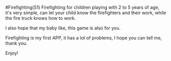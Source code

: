#Firefighting(S1)
Firefighting for children playing with 2 to 5 years of age, it's very simple, can let your child know the firefighters and their work, while the fire truck knows how to work.

I also hope that my baby like, this game is also for you.

Firefighting is my first APP, it has a lot of problems, I hope you can tell me, thank you.

Enjoy!